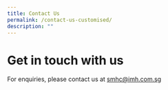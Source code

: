 ```yaml
---
title: Contact Us
permalink: /contact-us-customised/
description: ""
---
```

# Get in touch with us
For enquiries, please contact us at smhc@imh.com.sg

